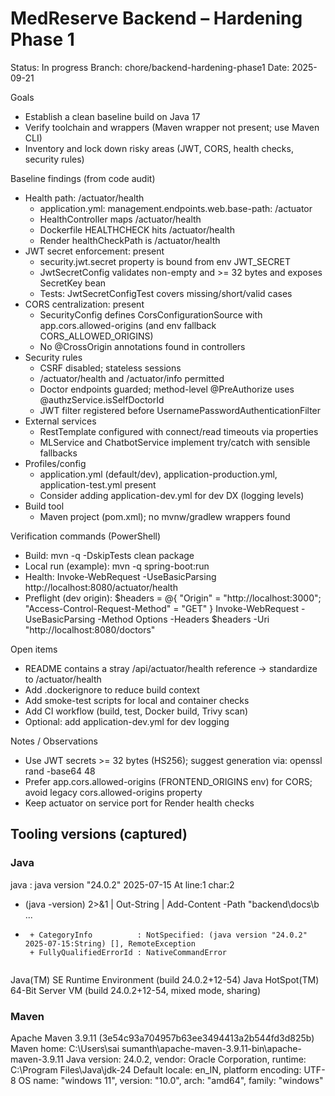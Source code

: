 # MedReserve Backend – Hardening Phase 1

Status: In progress
Branch: chore/backend-hardening-phase1
Date: 2025-09-21

Goals
- Establish a clean baseline build on Java 17
- Verify toolchain and wrappers (Maven wrapper not present; use Maven CLI)
- Inventory and lock down risky areas (JWT, CORS, health checks, security rules)

Baseline findings (from code audit)
- Health path: /actuator/health
  - application.yml: management.endpoints.web.base-path: /actuator
  - HealthController maps /actuator/health
  - Dockerfile HEALTHCHECK hits /actuator/health
  - Render healthCheckPath is /actuator/health
- JWT secret enforcement: present
  - security.jwt.secret property is bound from env JWT_SECRET
  - JwtSecretConfig validates non-empty and >= 32 bytes and exposes SecretKey bean
  - Tests: JwtSecretConfigTest covers missing/short/valid cases
- CORS centralization: present
  - SecurityConfig defines CorsConfigurationSource with app.cors.allowed-origins (and env fallback CORS_ALLOWED_ORIGINS)
  - No @CrossOrigin annotations found in controllers
- Security rules
  - CSRF disabled; stateless sessions
  - /actuator/health and /actuator/info permitted
  - Doctor endpoints guarded; method-level @PreAuthorize uses @authzService.isSelfDoctorId
  - JWT filter registered before UsernamePasswordAuthenticationFilter
- External services
  - RestTemplate configured with connect/read timeouts via properties
  - MLService and ChatbotService implement try/catch with sensible fallbacks
- Profiles/config
  - application.yml (default/dev), application-production.yml, application-test.yml present
  - Consider adding application-dev.yml for dev DX (logging levels)
- Build tool
  - Maven project (pom.xml); no mvnw/gradlew wrappers found

Verification commands (PowerShell)
- Build: mvn -q -DskipTests clean package
- Local run (example): mvn -q spring-boot:run
- Health: Invoke-WebRequest -UseBasicParsing http://localhost:8080/actuator/health
- Preflight (dev origin):
  $headers = @{ "Origin" = "http://localhost:3000"; "Access-Control-Request-Method" = "GET" }
  Invoke-WebRequest -UseBasicParsing -Method Options -Headers $headers -Uri "http://localhost:8080/doctors"

Open items
- README contains a stray /api/actuator/health reference → standardize to /actuator/health
- Add .dockerignore to reduce build context
- Add smoke-test scripts for local and container checks
- Add CI workflow (build, test, Docker build, Trivy scan)
- Optional: add application-dev.yml for dev logging

Notes / Observations
- Use JWT secrets >= 32 bytes (HS256); suggest generation via: openssl rand -base64 48
- Prefer app.cors.allowed-origins (FRONTEND_ORIGINS env) for CORS; avoid legacy cors.allowed-origins property
- Keep actuator on service port for Render health checks

## Tooling versions (captured)
### Java
java : java version "24.0.2" 2025-07-15
At line:1 char:2
+ (java -version) 2>&1 | Out-String | Add-Content -Path "backend\docs\b ...
+  ~~~~~~~~~~~~~
    + CategoryInfo          : NotSpecified: (java version "24.0.2" 2025-07-15:String) [], RemoteException
    + FullyQualifiedErrorId : NativeCommandError
 
Java(TM) SE Runtime Environment (build 24.0.2+12-54)
Java HotSpot(TM) 64-Bit Server VM (build 24.0.2+12-54, mixed mode, sharing)


### Maven
Apache Maven 3.9.11 (3e54c93a704957b63ee3494413a2b544fd3d825b)
Maven home: C:\Users\sai sumanth\apache-maven-3.9.11-bin\apache-maven-3.9.11
Java version: 24.0.2, vendor: Oracle Corporation, runtime: C:\Program Files\Java\jdk-24
Default locale: en_IN, platform encoding: UTF-8
OS name: "windows 11", version: "10.0", arch: "amd64", family: "windows"

